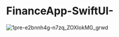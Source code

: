 # FinanceApp-SwiftUI-

![1pre-e2bnnh4g-n7zq_ZOXIokMG_grwd](https://user-images.githubusercontent.com/51968448/167407292-f1e976b3-1f78-46bb-9562-393e32785bd5.gif)

